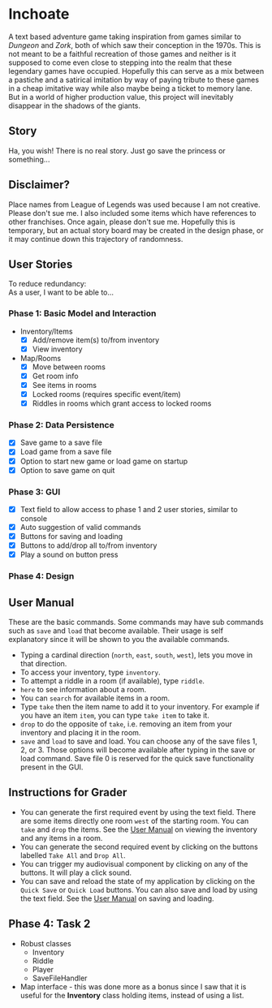 # Inchoate
A text based adventure game taking inspiration from games similar to *Dungeon* and *Zork*, 
both of which saw their conception in the 1970s. This is not meant to be a faithful recreation
of those games and neither is it supposed to come even close to stepping into the realm that
these legendary games have occupied. Hopefully this can serve as a mix between a pastiche and
a satirical imitation by way of paying tribute to these games in a cheap imitative way while
also maybe being a ticket to memory lane. But in a world of higher production value, this
project will inevitably disappear in the shadows of the giants.
 
## Story
Ha, you wish! There is no real story. Just go save the princess or something...

## Disclaimer?
Place names from League of Legends was used because I am not creative. Please don't sue me.
I also included some items which have references to other franchises. Once again, please don't sue me.
Hopefully this is temporary, but an actual story board may be created in the design phase, or 
it may continue down this trajectory of randomness.

## User Stories
To reduce redundancy:  
As a user, I want to be able to...

### Phase 1: Basic Model and Interaction
- Inventory/Items
    - [X] Add/remove item(s) to/from inventory
    - [X] View inventory
- Map/Rooms
    - [X] Move between rooms
    - [X] Get room info
    - [X] See items in rooms
    - [X] Locked rooms (requires specific event/item)
    - [X] Riddles in rooms which grant access to locked rooms
### Phase 2: Data Persistence
- [X] Save game to a save file
- [X] Load game from a save file
- [X] Option to start new game or load game on startup
- [X] Option to save game on quit
### Phase 3: GUI
- [X] Text field to allow access to phase 1 and 2 user stories, similar to console
- [X] Auto suggestion of valid commands
- [X] Buttons for saving and loading
- [X] Buttons to add/drop all to/from inventory
- [X] Play a sound on button press
### Phase 4: Design

## <a name="user-manual"></a> User Manual
These are the basic commands. Some commands may have sub 
commands such as `save` and `load` that become available. Their usage is self explanatory since it
will be shown to you the available commands.
- Typing a cardinal direction (`north`, `east`, `south`, `west`), lets you move in that direction.
- To access your inventory, type `inventory`.
- To attempt a riddle in a room (if available), type `riddle`.
- `here` to see information about a room.
- You can `search` for available items in a room.
- Type `take` then the item name to add it to your inventory. For example if you have an item `item`,
you can type `take item` to take it.
- `drop` to do the opposite of `take`, i.e. removing an item from your inventory and 
placing it in the room.
- `save` and `load` to save and load. You can choose any of the save files 1, 2, or 3. Those
options will become available after typing in the save or load command. 
Save file 0 is reserved for the quick save functionality present in the GUI.


## Instructions for Grader
- You can generate the first required event by using the text field.
There are some items directly one room `west` of the starting room. 
You can `take` and `drop` the items.
See the [User Manual](#user-manual) on viewing the inventory and any items in a room.
- You can generate the second required event by clicking on the buttons labelled
`Take All` and `Drop All`.
- You can trigger my audiovisual component by clicking on any of the buttons. 
It will play a click sound.
- You can save and reload the state of my application by clicking on the `Quick Save` or `Quick Load` buttons. 
You can also save and load by using the text field. 
See the [User Manual](#user-manual) on saving and loading.

## Phase 4: Task 2
- Robust classes
    - Inventory
    - Riddle
    - Player
    - SaveFileHandler
- Map interface - this was done more as a bonus since I saw that it is useful for the **Inventory** class holding items,
instead of using a list.
